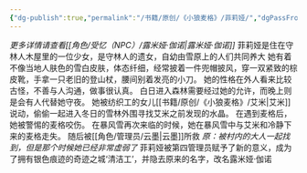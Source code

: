 ```yaml
---
{"dg-publish":true,"permalink":"/书籍/原创/《小狼麦格》/菲莉娅/","dgPassFrontmatter":true}
---
```


*更多详情请查看[[角色/受忆（NPC）/露米娅·伽诺\|露米娅·伽诺]]*
菲莉娅是住在守林人木屋里的一位少女，是守林人的遗女，自幼由雪原上的人们共同养大
她有着不像当地人肤色的雪白皮肤，体态纤细，经常披着一件兜帽披风，穿一双紧致的棕皮靴，手拿一只老旧的登山杖，腰间别着发亮的小刀。
她的性格在外人看来比较古怪，不善与人沟通，做事很认真。
白日进入森林需要经过她的允许，而晚上则是会有人代替她守夜。
她被纺织工的女儿[[书籍/原创/《小狼麦格》/艾米\|艾米]]说动，偷偷一起进入冬日的雪林外围寻找艾米之前发现的水晶。
在遇到麦格后，她被警惕的麦格咬伤。
在暴风雪再次来临的时候，她在暴风雪中与艾米和冷静下来的麦格走失。
随后被[[角色/管理员/云墨\|云墨]]所救      *原：被村内的大人一起找到，但是那个时候她已经非常虚弱了*
菲莉娅被第四管理员赋予了新的意义，成为了拥有银色痕迹的奇迹之城‘清洁工’，并隐去原来的名字，改名露米娅·伽诺

